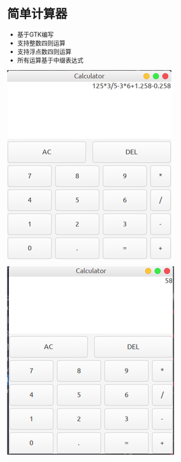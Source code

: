 # 简单计算器
* 基于GTK编写
* 支持整数四则运算
* 支持浮点数四则运算
* 所有运算基于中缀表达式


![image](https://github.com/sqwlly/linux.gtk.calculator/blob/master/Image/calculator.png)

![image](https://github.com/sqwlly/linux.gtk.calculator/blob/master/Image/calculator1.png)
